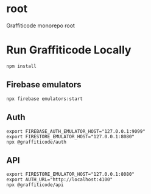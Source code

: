 # root

Graffiticode monorepo root

# Run Graffiticode Locally

```shell
npm install
```

## Firebase emulators

```shell
npx firebase emulators:start
```

## Auth

```shell
export FIREBASE_AUTH_EMULATOR_HOST="127.0.0.1:9099"
export FIRESTORE_EMULATOR_HOST="127.0.0.1:8080"
npx @graffiticode/auth
```

## API

```shell
export FIRESTORE_EMULATOR_HOST="127.0.0.1:8080"
export AUTH_URL="http://localhost:4100"
npx @graffiticode/api
```

